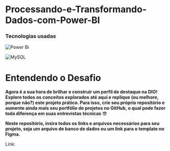 # Processando-e-Transformando-Dados-com-Power-BI

### Tecnologias usadas 

![Power Bi](https://img.shields.io/badge/power_bi-F2C811?style=for-the-badge&logo=powerbi&logoColor=black)

![MySQL](https://img.shields.io/badge/mysql-%2300f.svg?style=for-the-badge&logo=mysql&logoColor=white)

# Entendendo o Desafio

 

**Agora é a sua hora de brilhar e construir um perfil de destaque na DIO! Explore todos os conceitos explorados até aqui e replique (ou melhore, porque não?) este projeto prático. Para isso, crie seu próprio repositório e aumente ainda mais seu portfólio de projetos no GitHub, o qual pode fazer toda diferença em suas entrevistas técnicas** 😎

 

**Neste repositório, insira todos os links e arquivos necessários para seu projeto, seja um arquivo de banco de dados ou um link para o template no Figma.**




Link:

